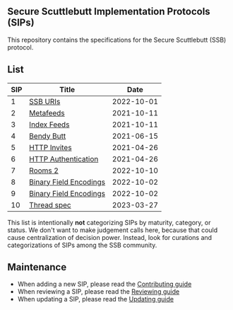 ## Secure Scuttlebutt Implementation Protocols (SIPs)

This repository contains the specifications for the Secure Scuttlebutt (SSB) protocol.

## List

| SIP | Title | Date |
|-----|-------|-------|
| 1 | [SSB URIs](001.md) | 2022-10-01 |
| 2 | [Metafeeds](002.md) | 2021-10-11 |
| 3 | [Index Feeds](003.md) | 2021-10-11 |
| 4 | [Bendy Butt](004.md) | 2021-06-15 |
| 5 | [HTTP Invites](005.md) | 2021-04-26 |
| 6 | [HTTP Authentication](006.md) | 2021-04-26 |
| 7 | [Rooms 2](007.md) | 2022-10-10 |
| 8 | [Binary Field Encodings](008.md) | 2022-10-02 |
| 9 | [Binary Field Encodings](008.md) | 2022-10-02 |
| 10 | [Thread spec](010.md) | 2023-03-27 |

This list is intentionally **not** categorizing SIPs by maturity, category, or status. We don't want to make judgement calls here, because that could cause centralization of decision power. Instead, look for curations and categorizations of SIPs among the SSB community.

## Maintenance

- When adding a new SIP, please read the [Contributing guide](CONTRIBUTING.md)
- When reviewing a SIP, please read the [Reviewing guide](REVIEWING.md)
- When updating a SIP, please read the [Updating guide](UPDATING.md)
